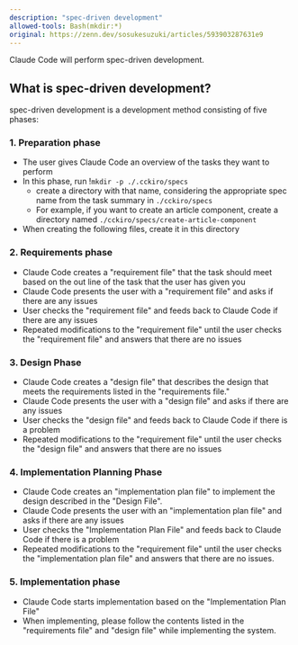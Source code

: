 ```yaml
---
description: "spec-driven development"
allowed-tools: Bash(mkdir:*)
original: https://zenn.dev/sosukesuzuki/articles/593903287631e9
---
```


Claude Code will perform spec-driven development.

## What is spec-driven development?

spec-driven development is a development method consisting of five phases:

### 1. Preparation phase

- The user gives Claude Code an overview of the tasks they want to perform
- In this phase, run !`mkdir -p ./.cckiro/specs`
    - create a directory with that name, considering the appropriate spec name from the task summary in `./cckiro/specs`
    - For example, if you want to create an article component, create a directory named `./cckiro/specs/create-article-component`
- When creating the following files, create it in this directory

### 2. Requirements phase

- Claude Code creates a "requirement file" that the task should meet based on the out line of the task that the user has given you
- Claude Code presents the user with a "requirement file" and asks if there are any issues
- User checks the "requirement file" and feeds back to Claude Code if there are any issues
- Repeated modifications to the "requirement file" until the user checks the "requirement file" and answers that there are no issues

### 3. Design Phase

- Claude Code creates a "design file" that describes the design that meets the requirements listed in the "requirements file."
- Claude Code presents the user with a "design file" and asks if there are any issues
- User checks the "design file" and feeds back to Claude Code if there is a problem
- Repeated modifications to the "requirement file" until the user checks the "design file" and answers that there are no issues

### 4. Implementation Planning Phase

- Claude Code creates an "implementation plan file" to implement the design described in the "Design File".
- Claude Code presents the user with an "implementation plan file" and asks if there are any issues
- User checks the "Implementation Plan File" and feeds back to Claude Code if there is a problem
- Repeated modifications to the "requirement file" until the user checks the "implementation plan file" and answers that there are no issues.

### 5. Implementation phase

- Claude Code starts implementation based on the "Implementation Plan File"
- When implementing, please follow the contents listed in the "requirements file" and "design file" while implementing the system.
